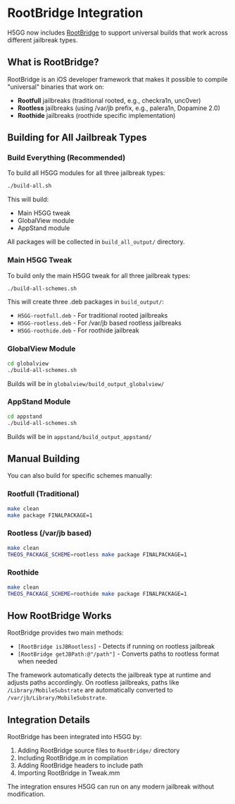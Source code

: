 # RootBridge Integration

H5GG now includes [RootBridge](https://github.com/jjolano/RootBridge) to support universal builds that work across different jailbreak types.

## What is RootBridge?

RootBridge is an iOS developer framework that makes it possible to compile "universal" binaries that work on:
- **Rootfull** jailbreaks (traditional rooted, e.g., checkra1n, unc0ver)
- **Rootless** jailbreaks (using /var/jb prefix, e.g., palera1n, Dopamine 2.0)
- **Roothide** jailbreaks (roothide specific implementation)

## Building for All Jailbreak Types

### Build Everything (Recommended)

To build all H5GG modules for all three jailbreak types:

```bash
./build-all.sh
```

This will build:
- Main H5GG tweak
- GlobalView module
- AppStand module

All packages will be collected in `build_all_output/` directory.

### Main H5GG Tweak

To build only the main H5GG tweak for all three jailbreak types:

```bash
./build-all-schemes.sh
```

This will create three .deb packages in `build_output/`:
- `H5GG-rootfull.deb` - For traditional rooted jailbreaks
- `H5GG-rootless.deb` - For /var/jb based rootless jailbreaks
- `H5GG-roothide.deb` - For roothide jailbreak

### GlobalView Module

```bash
cd globalview
./build-all-schemes.sh
```

Builds will be in `globalview/build_output_globalview/`

### AppStand Module

```bash
cd appstand
./build-all-schemes.sh
```

Builds will be in `appstand/build_output_appstand/`

## Manual Building

You can also build for specific schemes manually:

### Rootfull (Traditional)
```bash
make clean
make package FINALPACKAGE=1
```

### Rootless (/var/jb based)
```bash
make clean
THEOS_PACKAGE_SCHEME=rootless make package FINALPACKAGE=1
```

### Roothide
```bash
make clean
THEOS_PACKAGE_SCHEME=roothide make package FINALPACKAGE=1
```

## How RootBridge Works

RootBridge provides two main methods:

- `[RootBridge isJBRootless]` - Detects if running on rootless jailbreak
- `[RootBridge getJBPath:@"/path"]` - Converts paths to rootless format when needed

The framework automatically detects the jailbreak type at runtime and adjusts paths accordingly. On rootless jailbreaks, paths like `/Library/MobileSubstrate` are automatically converted to `/var/jb/Library/MobileSubstrate`.

## Integration Details

RootBridge has been integrated into H5GG by:
1. Adding RootBridge source files to `RootBridge/` directory
2. Including RootBridge.m in compilation
3. Adding RootBridge headers to include path
4. Importing RootBridge in Tweak.mm

The integration ensures H5GG can run on any modern jailbreak without modification.
